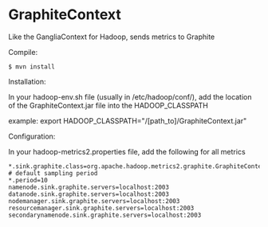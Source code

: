 GraphiteContext
===============

Like the GangliaContext for Hadoop, sends metrics to Graphite

Compile:

    $ mvn install

Installation:

In your hadoop-env.sh file (usually in /etc/hadoop/conf/), add the location of the GraphiteContext.jar file into the HADOOP_CLASSPATH

example: export HADOOP_CLASSPATH="/[path_to]/GraphiteContext.jar"

Configuration:

In your hadoop-metrics2.properties file, add the following for all metrics

	*.sink.graphite.class=org.apache.hadoop.metrics2.graphite.GraphiteContext
	# default sampling period
	*.period=10
	namenode.sink.graphite.servers=localhost:2003
	datanode.sink.graphite.servers=localhost:2003
	nodemanager.sink.graphite.servers=localhost:2003
	resourcemanager.sink.graphite.servers=localhost:2003
	secondarynamenode.sink.graphite.servers=localhost:2003
